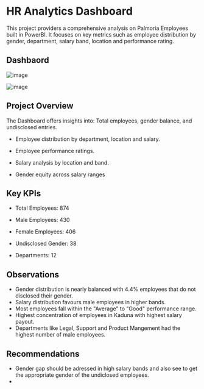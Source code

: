 # HR Analytics Dashboard

 This project providers a comprehensive analysis on Palmoria Employees built in PowerBI. It focuses on key metrics such as employee distribution by gender, department, salary band, location and performance rating.

## Dashbaord

![image](https://github.com/user-attachments/assets/17d16c3f-9b50-42d6-8504-4465ff9a9891)

![image](https://github.com/user-attachments/assets/1bce097b-78d0-4f55-953c-6059a5c0059b)

## Project Overview

The Dashboard offers insights into: 
Total employees, gender balance, and undisclosed entries.

- Employee distribution by department, location and salary.

- Employee performance ratings.

- Salary analysis by location and band.

- Gender equity across salary ranges

## Key KPIs

- Total Employees: 874

- Male Employees: 430

- Female Employees: 406

- Undisclosed Gender: 38

- Departments: 12


## Observations

- Gender distribution is nearly balanced with 4.4% employees that do not disclosed their gender.
- Salary distribution favours male employees in higher bands.
- Most employees fall within the "Average" to "Good" performance range.
- Highest concentration of employees in Kaduna with highest salary payout.
- Departments like Legal, Support and Product Mangement had the highest number of male employees.

## Recommendations

- Gender gap should be adressed in high salary bands and also see to get the appropriate gender of the undiclosed employees.
- 

